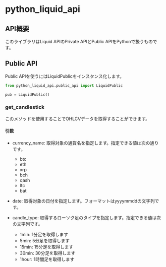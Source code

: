 # python_liquid_api

## API概要

このライブラリはLiquid APIのPrivate APIとPublic APIをPythonで扱うものです。

## Public API

Public APIを使うにはLiquidPublicをインスタンス化します。

```python
from python_liquid_api.public_api import LiquidPublic

pub = LiquidPublic()
```

### get_candlestick

このメソッドを使用することでOHLCVデータを取得することができます。

#### 引数

- currency_name: 取得対象の通貨名を指定します。指定できる値は次の通りです。
  - btc
  - eth
  - xrp
  - bch
  - qash
  - ltc
  - bat

- date: 取得対象の日付を指定します。フォーマットはyyyymmddの文字列です。
- candle_type: 取得するローソク足のタイプを指定します。指定できる値は次の文字列です。
  - 1min: 1分足を取得します
  - 5min: 5分足を取得します
  - 15min: 15分足を取得します
  - 30min: 30分足を取得します
  - 1hour: 1時間足を取得します